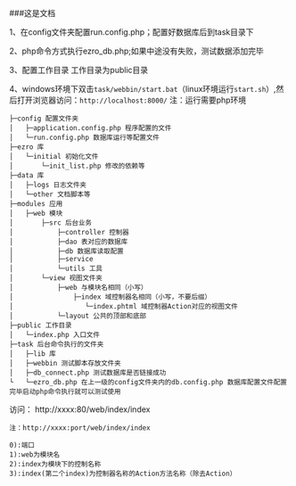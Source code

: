 ###这是文档


1、在config文件夹配置run.config.php；配置好数据库后到task目录下

2、php命令方式执行ezro_db.php;如果中途没有失败，测试数据添加完毕

3、配置工作目录 工作目录为public目录

4、windows环境下双击`task/webbin/start.bat`（linux环境运行`start.sh`）,然后打开浏览器访问：`http://localhost:8000/`
注：运行需要php环境

    ├─config 配置文件夹
    │   ├─application.config.php 程序配置的文件
    │   └─run.config.php 数据库运行等配置文件
    ├─ezro 库
    │   └─initial 初始化文件
    │       └─init_list.php 修改的依赖等
    ├─data 库
    │   ├─logs 日志文件夹
    │   └─other 文档脚本等
    ├─modules 应用
    │   ├─web 模块
    │       ├─src 后台业务
    │           ├─controller 控制器
    │           ├─dao 表对应的数据库
    │           ├─db 数据库读取配置
    │           ├─service
    │           └─utils 工具
    │       └─view 视图文件夹
    │           ├─web 与模块名相同（小写）
    │               ├─index 域控制器名相同（小写，不要后缀）
    │                  └─index.phtml 域控制器Action对应的视图文件
    │           └─layout 公共的顶部和底部
    ├─public 工作目录
    │   └─index.php 入口文件
    ├─task 后台命令执行的文件夹
    │   ├─lib 库
    │   ├─webbin 测试脚本存放文件夹
    │   ├─db_connect.php 测试数据库是否链接成功 
    └   └─ezro_db.php 在上一级的config文件夹内的db.config.php 数据库配置文件配置完毕启动php命令执行就可以测试使用
   

访问：
    http://xxxx:80/web/index/index

    注：http://xxxx:port/web/index/index
    
    0):端口
    1):web为模块名
    2):index为模块下的控制名称
    3):index(第二个index)为控制器名称的Action方法名称（除去Action）

